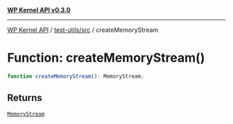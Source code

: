 [**WP Kernel API v0.3.0**](../../../README.md)

---

[WP Kernel API](../../../README.md) / [test-utils/src](../README.md) / createMemoryStream

# Function: createMemoryStream()

```ts
function createMemoryStream(): MemoryStream;
```

## Returns

[`MemoryStream`](../classes/MemoryStream.md)
